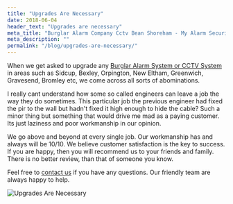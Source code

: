```yaml
---
title: "Upgrades Are Necessary"
date: 2018-06-04
header_text: "Upgrades are necessary"
meta_title: "Burglar Alarm Company Cctv Bean Shoreham - My Alarm Security"
meta_description: ""
permalink: "/blog/upgrades-are-necessary/"
---
```


When we get asked to upgrade any [Burglar Alarm System or CCTV System](/categories/special-offers/) in areas such as Sidcup, Bexley, Orpington, New Eltham, Greenwich, Gravesend, Bromley etc, we come across all sorts of abominations.

I really cant understand how some so called engineers can leave a job the way they do sometimes. This particular job the previous engineer had fixed the pir to the wall but hadn\'t fixed it high enough to hide the cable? Such a minor thing but something that would drive me mad as a paying customer. Its just laziness and poor workmanship in our opinion.

We go above and beyond at every single job. Our workmanship has and always will be 10/10. We believe customer satisfaction is the key to success. If you are happy, then you will recommend us to your friends and family. There is no better review, than that of someone you know.

Feel free to [contact us](/contact/) if you have any questions. Our friendly team are always happy to help.

![Upgrades Are Necessary](https://res.cloudinary.com/kbs/image/upload/jjlphxevesonm2agrcqm.jpg)